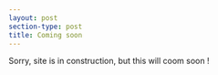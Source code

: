 ```yaml
---
layout: post
section-type: post
title: Coming soon
---
```

Sorry, site is in construction, but this will coom soon !